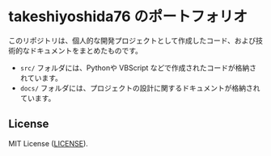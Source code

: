 # takeshiyoshida76 のポートフォリオ
このリポジトリは、個人的な開発プロジェクトとして作成したコード、および技術的なドキュメントをまとめたものです。
- `src/` フォルダには、Pythonや VBScript などで作成されたコードが格納されています。
- `docs/` フォルダには、プロジェクトの設計に関するドキュメントが格納されています。

## License
MIT License ([LICENSE](LICENSE)).
